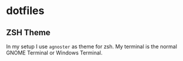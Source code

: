 # dotfiles
## ZSH Theme
In my setup I use `agnoster` as theme for zsh. My terminal is the normal GNOME Terminal or Windows Terminal.
